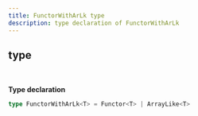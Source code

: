 ```yaml
---
title: FunctorWithArLk type
description: type declaration of FunctorWithArLk
---
```


##  type
<br>

**Type declaration**

```typescript
type FunctorWithArLk<T> = Functor<T> | ArrayLike<T>
```
